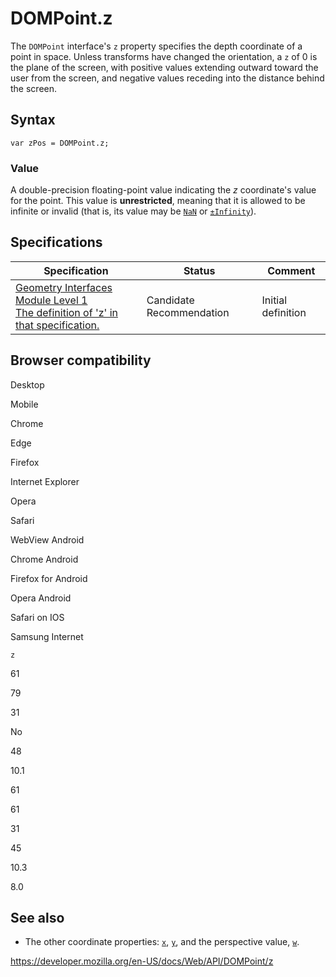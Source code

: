 # DOMPoint.z

The `DOMPoint` interface's `z` property specifies the depth coordinate of a point in space. Unless transforms have changed the orientation, a `z` of 0 is the plane of the screen, with positive values extending outward toward the user from the screen, and negative values receding into the distance behind the screen.

## Syntax

    var zPos = DOMPoint.z;

### Value

A double-precision floating-point value indicating the _z_ coordinate's value for the point. This value is **unrestricted**, meaning that it is allowed to be infinite or invalid (that is, its value may be [`NaN`](https://developer.mozilla.org/en-US/docs/Web/JavaScript/Reference/Global_Objects/NaN) or [`±Infinity`](https://developer.mozilla.org/en-US/docs/Web/JavaScript/Reference/Global_Objects/Infinity)).

## Specifications

<table><thead><tr class="header"><th>Specification</th><th>Status</th><th>Comment</th></tr></thead><tbody><tr class="odd"><td><a href="https://drafts.fxtf.org/geometry/#dom-dompoint-z">Geometry Interfaces Module Level 1<br />
<span class="small">The definition of 'z' in that specification.</span></a></td><td><span class="spec-cr">Candidate Recommendation</span></td><td>Initial definition</td></tr></tbody></table>

## Browser compatibility

Desktop

Mobile

Chrome

Edge

Firefox

Internet Explorer

Opera

Safari

WebView Android

Chrome Android

Firefox for Android

Opera Android

Safari on IOS

Samsung Internet

`z`

61

79

31

No

48

10.1

61

61

31

45

10.3

8.0

## See also

- The other coordinate properties: [`x`](x), [`y`](y), and the perspective value, [`w`](w).

<a href="https://developer.mozilla.org/en-US/docs/Web/API/DOMPoint/z" class="_attribution-link">https://developer.mozilla.org/en-US/docs/Web/API/DOMPoint/z</a>
